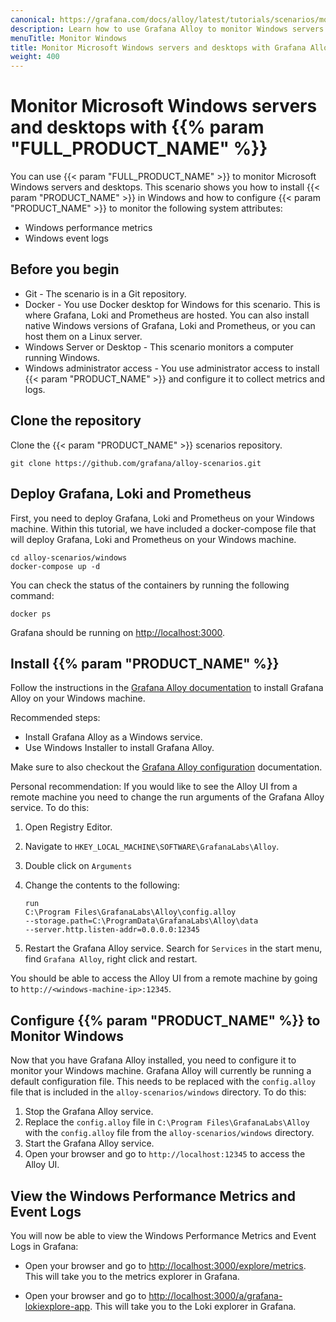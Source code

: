 ```yaml
---
canonical: https://grafana.com/docs/alloy/latest/tutorials/scenarios/monitor-syslog-messages/
description: Learn how to use Grafana Alloy to monitor Windows servers and desktops
menuTitle: Monitor Windows
title: Monitor Microsoft Windows servers and desktops with Grafana Alloy
weight: 400
---
```


# Monitor Microsoft Windows servers and desktops with {{% param "FULL_PRODUCT_NAME" %}}

You can use {{< param "FULL_PRODUCT_NAME" >}} to monitor Microsoft Windows servers and desktops.
This scenario shows you how to install {{< param "PRODUCT_NAME" >}} in Windows and how to configure {{< param "PRODUCT_NAME" >}} to monitor the following system attributes:

* Windows performance metrics
* Windows event logs

## Before you begin

* Git - The scenario is in a Git repository.
* Docker - You use Docker desktop for Windows for this scenario.
  This is where Grafana, Loki and Prometheus are hosted.
  You can also install native Windows versions of Grafana, Loki and Prometheus, or you can host them on a Linux server.
* Windows Server or Desktop - This scenario monitors a computer running Windows.
* Windows administrator access - You use administrator access to install {{< param "PRODUCT_NAME" >}} and configure it to collect metrics and logs.

## Clone the repository

Clone the {{< param "PRODUCT_NAME" >}} scenarios repository.

```shell
git clone https://github.com/grafana/alloy-scenarios.git
```

## Deploy Grafana, Loki and Prometheus

First, you need to deploy Grafana, Loki and Prometheus on your Windows machine.
Within this tutorial, we have included a docker-compose file that will deploy Grafana, Loki and Prometheus on your Windows machine.

```shell
cd alloy-scenarios/windows
docker-compose up -d
```

You can check the status of the containers by running the following command:

```shell
docker ps
```

Grafana should be running on [http://localhost:3000](http://localhost:3000).

## Install {{% param "PRODUCT_NAME" %}}

Follow the instructions in the [Grafana Alloy documentation](https://grafana.com/docs/alloy/latest/set-up/install/windows/) to install Grafana Alloy on your Windows machine.

Recommended steps:

* Install Grafana Alloy as a Windows service.
* Use Windows Installer to install Grafana Alloy.

Make sure to also checkout the [Grafana Alloy configuration](https://grafana.com/docs/alloy/latest/set-up/configuration/) documentation.

Personal recommendation: If you would like to see the Alloy UI from a remote machine you need to change the run arguments of the Grafana Alloy service. To do this:

1. Open Registry Editor.
2. Navigate to `HKEY_LOCAL_MACHINE\SOFTWARE\GrafanaLabs\Alloy`.
3. Double click on `Arguments`
4. Change the contents to the following:

   ```shell
   run
   C:\Program Files\GrafanaLabs\Alloy\config.alloy
   --storage.path=C:\ProgramData\GrafanaLabs\Alloy\data
   --server.http.listen-addr=0.0.0.0:12345
   ```

5. Restart the Grafana Alloy service.
   Search for `Services` in the start menu, find `Grafana Alloy`, right click and restart.

You should be able to access the Alloy UI from a remote machine by going to `http://<windows-machine-ip>:12345`.

## Configure {{% param "PRODUCT_NAME" %}} to Monitor Windows

Now that you have Grafana Alloy installed, you need to configure it to monitor your Windows machine.
Grafana Alloy will currently be running a default configuration file.
This needs to be replaced with the `config.alloy` file that is included in the `alloy-scenarios/windows` directory.
To do this:

1. Stop the Grafana Alloy service.
1. Replace the `config.alloy` file in `C:\Program Files\GrafanaLabs\Alloy` with the `config.alloy` file from the `alloy-scenarios/windows` directory.
1. Start the Grafana Alloy service.
1. Open your browser and go to `http://localhost:12345` to access the Alloy UI.

## View the Windows Performance Metrics and Event Logs

You will now be able to view the Windows Performance Metrics and Event Logs in Grafana:

* Open your browser and go to [http://localhost:3000/explore/metrics](http://localhost:3000/explore/metrics).
  This will take you to the metrics explorer in Grafana.

* Open your browser and go to [http://localhost:3000/a/grafana-lokiexplore-app](http://localhost:3000/a/grafana-lokiexplore-app).
  This will take you to the Loki explorer in Grafana.
